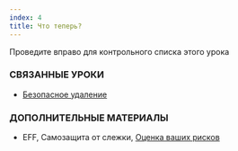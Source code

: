 ```yaml
---
index: 4
title: Что теперь?
---
```

Проведите вправо для контрольного списка этого урока

### СВЯЗАННЫЕ УРОКИ

*   [Безопасное удаление](umbrella://information/safely-deleting)

### ДОПОЛНИТЕЛЬНЫЕ МАТЕРИАЛЫ

*   EFF, Самозащита от слежки, [Оценка ваших рисков](https://ssd.eff.org/en/module/assessing-your-risks)